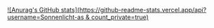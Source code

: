 <!--
**Sonnenlicht-as/Sonnenlicht-as** is a ✨ _special_ ✨ repository because its `README.md` (this file) appears on your GitHub profile.

Here are some ideas to get you started:

- 🔭 I’m currently working on ...
- 🌱 I’m currently learning ...
- 👯 I’m looking to collaborate on ...
- 🤔 I’m looking for help with ...
- 💬 Ask me about ...
- 📫 How to reach me: ...
- 😄 Pronouns: ...
- ⚡ Fun fact: ...
-->

[![Anurag's GitHub stats](https://github-readme-stats.vercel.app/api?username=Sonnenlicht-as & count_private=true)](https://github.com/anuraghazra/github-readme-stats)

<!-- ![Anurag's GitHub stats](https://github-readme-stats.vercel.app/api?username=Sonnenlicht-as&show_icons=true&theme=radical) -->

